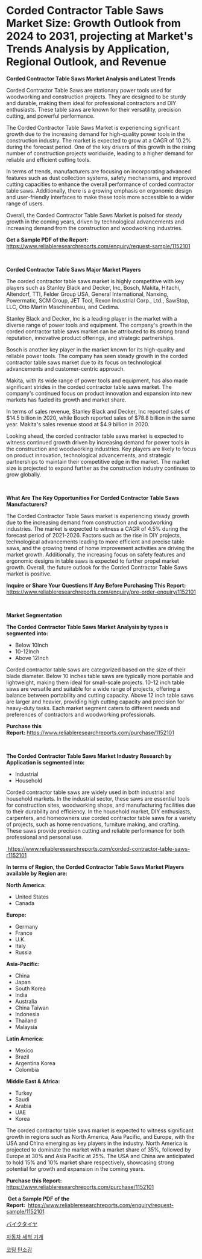 <p><h1>Corded Contractor Table Saws Market Size: Growth Outlook from 2024 to 2031, projecting at Market's Trends Analysis by Application, Regional Outlook, and Revenue</h1></p><p><strong>Corded Contractor Table Saws Market Analysis and Latest Trends</strong></p>
<p><p>Corded Contractor Table Saws are stationary power tools used for woodworking and construction projects. They are designed to be sturdy and durable, making them ideal for professional contractors and DIY enthusiasts. These table saws are known for their versatility, precision cutting, and powerful performance.</p><p>The Corded Contractor Table Saws Market is experiencing significant growth due to the increasing demand for high-quality power tools in the construction industry. The market is expected to grow at a CAGR of 10.2% during the forecast period. One of the key drivers of this growth is the rising number of construction projects worldwide, leading to a higher demand for reliable and efficient cutting tools.</p><p>In terms of trends, manufacturers are focusing on incorporating advanced features such as dust collection systems, safety mechanisms, and improved cutting capacities to enhance the overall performance of corded contractor table saws. Additionally, there is a growing emphasis on ergonomic design and user-friendly interfaces to make these tools more accessible to a wider range of users.</p><p>Overall, the Corded Contractor Table Saws Market is poised for steady growth in the coming years, driven by technological advancements and increasing demand from the construction and woodworking industries.</p></p>
<p><strong>Get a Sample PDF of the Report:&nbsp;</strong> <a href="https://www.reliableresearchreports.com/enquiry/request-sample/1152101">https://www.reliableresearchreports.com/enquiry/request-sample/1152101</a></p>
<p>&nbsp;</p>
<p><strong>Corded Contractor Table Saws Major Market Players</strong></p>
<p><p>The corded contractor table saws market is highly competitive with key players such as Stanley Black and Decker, Inc, Bosch, Makita, Hitachi, Altendorf, TTI, Felder Group USA, General International, Nanxing, Powermatic, SCM Group, JET Tool, Rexon Industrial Corp., Ltd., SawStop, LLC, Otto Martin Maschinenbau, and Cedima.</p><p>Stanley Black and Decker, Inc is a leading player in the market with a diverse range of power tools and equipment. The company's growth in the corded contractor table saws market can be attributed to its strong brand reputation, innovative product offerings, and strategic partnerships.</p><p>Bosch is another key player in the market known for its high-quality and reliable power tools. The company has seen steady growth in the corded contractor table saws market due to its focus on technological advancements and customer-centric approach.</p><p>Makita, with its wide range of power tools and equipment, has also made significant strides in the corded contractor table saws market. The company's continued focus on product innovation and expansion into new markets has fueled its growth and market share.</p><p>In terms of sales revenue, Stanley Black and Decker, Inc reported sales of $14.5 billion in 2020, while Bosch reported sales of $78.8 billion in the same year. Makita's sales revenue stood at $4.9 billion in 2020.</p><p>Looking ahead, the corded contractor table saws market is expected to witness continued growth driven by increasing demand for power tools in the construction and woodworking industries. Key players are likely to focus on product innovation, technological advancements, and strategic partnerships to maintain their competitive edge in the market. The market size is projected to expand further as the construction industry continues to grow globally.</p></p>
<p>&nbsp;</p>
<p><strong>What Are The Key Opportunities For Corded Contractor Table Saws Manufacturers?</strong></p>
<p><p>The Corded Contractor Table Saws market is experiencing steady growth due to the increasing demand from construction and woodworking industries. The market is expected to witness a CAGR of 4.5% during the forecast period of 2021-2026. Factors such as the rise in DIY projects, technological advancements leading to more efficient and precise table saws, and the growing trend of home improvement activities are driving the market growth. Additionally, the increasing focus on safety features and ergonomic designs in table saws is expected to further propel market growth. Overall, the future outlook for the Corded Contractor Table Saws market is positive.</p></p>
<p><strong>Inquire or Share Your Questions If Any Before Purchasing This Report:</strong> <a href="https://www.reliableresearchreports.com/enquiry/pre-order-enquiry/1152101">https://www.reliableresearchreports.com/enquiry/pre-order-enquiry/1152101</a></p>
<p>&nbsp;</p>
<p><strong>Market Segmentation</strong></p>
<p><strong>The Corded Contractor Table Saws Market Analysis by types is segmented into:</strong></p>
<p><ul><li>Below 10Inch</li><li>10-12Inch</li><li>Above 12Inch</li></ul></p>
<p><p>Corded contractor table saws are categorized based on the size of their blade diameter. Below 10 inches table saws are typically more portable and lightweight, making them ideal for small-scale projects. 10-12 inch table saws are versatile and suitable for a wide range of projects, offering a balance between portability and cutting capacity. Above 12 inch table saws are larger and heavier, providing high cutting capacity and precision for heavy-duty tasks. Each market segment caters to different needs and preferences of contractors and woodworking professionals.</p></p>
<p><strong>Purchase this Report:&nbsp;</strong><a href="https://www.reliableresearchreports.com/purchase/1152101">https://www.reliableresearchreports.com/purchase/1152101</a></p>
<p>&nbsp;</p>
<p><strong>The Corded Contractor Table Saws Market Industry Research by Application is segmented into:</strong></p>
<p><ul><li>Industrial</li><li>Household</li></ul></p>
<p><p>Corded contractor table saws are widely used in both industrial and household markets. In the industrial sector, these saws are essential tools for construction sites, woodworking shops, and manufacturing facilities due to their durability and efficiency. In the household market, DIY enthusiasts, carpenters, and homeowners use corded contractor table saws for a variety of projects, such as home renovations, furniture making, and crafting. These saws provide precision cutting and reliable performance for both professional and personal use.</p></p>
<p><a href="https://www.reliableresearchreports.com/corded-contractor-table-saws-r1152101">&nbsp;https://www.reliableresearchreports.com/corded-contractor-table-saws-r1152101</a></p>
<p><strong>In terms of Region, the Corded Contractor Table Saws Market Players available by Region are:</strong></p>
<p>
    <p> <strong> North America: </strong>
        <ul>
            <li>United States</li>
            <li>Canada</li>
        </ul>
        </p> 
    <p> <strong> Europe: </strong>
        <ul>
            <li>Germany</li>
            <li>France</li>
            <li>U.K.</li>
            <li>Italy</li>
            <li>Russia</li>
        </ul>
        </p> 
    <p> <strong> Asia-Pacific: </strong>
        <ul>
            <li>China</li>
            <li>Japan</li>
            <li>South Korea</li>
            <li>India</li>
            <li>Australia</li>
            <li>China Taiwan</li>
            <li>Indonesia</li>
            <li>Thailand</li>
            <li>Malaysia</li>
        </ul>
        </p> 
    <p> <strong> Latin America: </strong>
        <ul>
            <li>Mexico</li>
            <li>Brazil</li>
            <li>Argentina Korea</li>
            <li>Colombia</li>
        </ul>
        </p> 
    <p> <strong> Middle East & Africa: </strong>
        <ul>
            <li>Turkey</li>
            <li>Saudi</li>
            <li>Arabia</li>
            <li>UAE</li>
            <li>Korea</li>
        </ul>
    </p>
    </p>
<p><p>The corded contractor table saws market is expected to witness significant growth in regions such as North America, Asia Pacific, and Europe, with the USA and China emerging as key players in the industry. North America is projected to dominate the market with a market share of 35%, followed by Europe at 30% and Asia Pacific at 25%. The USA and China are anticipated to hold 15% and 10% market share respectively, showcasing strong potential for growth and expansion in the coming years.</p></p>
<p><strong>Purchase this Report: </strong><a href="https://www.reliableresearchreports.com/purchase/1152101">https://www.reliableresearchreports.com/purchase/1152101</a></p>
<p>&nbsp;<strong>Get a Sample PDF of the Report:&nbsp;&nbsp;</strong><a href="https://www.reliableresearchreports.com/enquiry/request-sample/1152101">https://www.reliableresearchreports.com/enquiry/request-sample/1152101</a></p>
<p><strong></strong></p>
<p><p><a href="https://medium.com/@addiehirthe05/%E3%82%AA%E3%83%BC%E3%83%88%E3%83%90%E3%82%A4%E3%82%BF%E3%82%A4%E3%83%A4%E5%B8%82%E5%A0%B4-%E7%A8%AE%E9%A1%9E-%E7%94%A8%E9%80%94-%E5%9C%B0%E7%90%86%E3%81%AB%E3%82%88%E3%82%8B%E5%8C%85%E6%8B%AC%E7%9A%84%E3%81%AA%E8%A9%95%E4%BE%A1-a822fd1aab5c">バイクタイヤ</a></p><p><a href="https://medium.com/@bub56567/%EC%9E%90%EB%8F%99%EC%B0%A8-%EC%84%B8%EC%B0%A8%EA%B8%B0-%EC%8B%9C%EC%9E%A5-%EC%8B%9C%EC%9E%A5-cagr-%EC%8B%9C%EC%9E%A5-%EB%8F%99%ED%96%A5-%EB%B0%8F-%EC%84%B1%EC%9E%A5-%EC%A0%84%EB%9E%B5%EC%97%90-%EB%8C%80%ED%95%9C-%ED%86%B5%EC%B0%B0%EB%A0%A5-84a847216395">자동차 세척 기계</a></p><p><a href="https://medium.com/@londonacobson5656/%EB%8F%84%EA%B8%88%EB%90%9C-%ED%83%84%EC%86%8C%EA%B0%95-%EC%8B%9C%EC%9E%A5-%EB%B6%84%EC%84%9D-%EA%B7%B8%EC%9D%98-cagr-%EC%8B%9C%EC%9E%A5-%EB%B6%84%ED%95%A0-%EB%B0%8F-%EC%84%B8%EA%B3%84-%EC%82%B0%EC%97%85-%EA%B0%9C%EC%9A%94-86935c4187c4">코팅 탄소강</a></p></p>